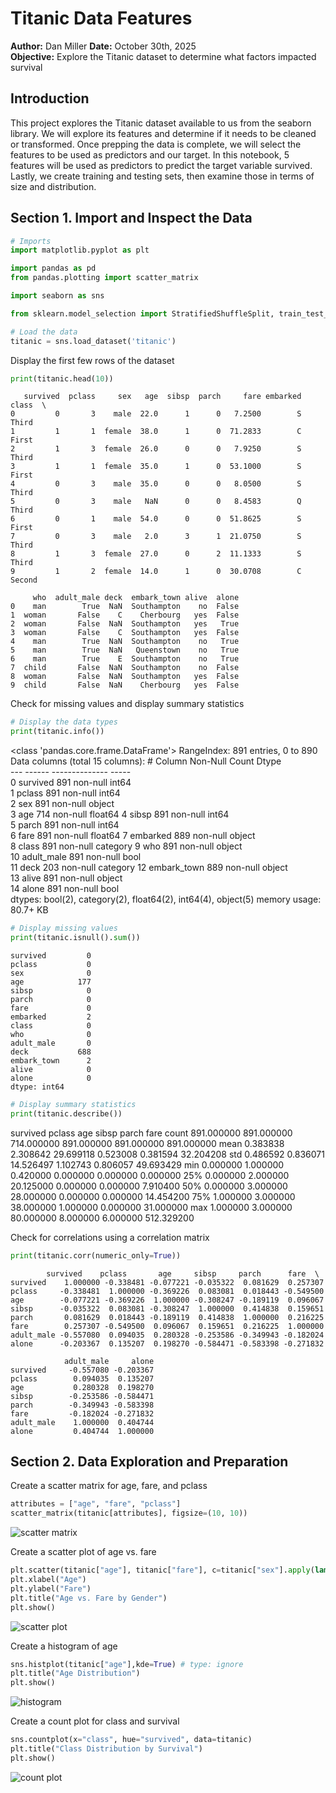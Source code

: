 # **Titanic Data Features**
**Author:** Dan Miller 
**Date:** October 30th, 2025  
**Objective:** Explore the Titanic dataset to determine what factors impacted survival

## **Introduction**

This project explores the Titanic dataset available to us from the seaborn library. We will explore its features and determine if it needs to be cleaned or transformed. Once prepping the data is complete, we will select the features to be used as predictors and our target. In this notebook, 5 features will be used as predictors to predict the target variable survived. Lastly, we create training and testing sets, then examine those in terms of size and distribution.

## **Section 1. Import and Inspect the Data**


```python
# Imports
import matplotlib.pyplot as plt

import pandas as pd
from pandas.plotting import scatter_matrix

import seaborn as sns

from sklearn.model_selection import StratifiedShuffleSplit, train_test_split

```


```python
# Load the data
titanic = sns.load_dataset('titanic')
```

Display the first few rows of the dataset


```python
print(titanic.head(10))
```
       survived  pclass     sex   age  sibsp  parch     fare embarked   class  \
    0         0       3    male  22.0      1      0   7.2500        S   Third   
    1         1       1  female  38.0      1      0  71.2833        C   First   
    2         1       3  female  26.0      0      0   7.9250        S   Third   
    3         1       1  female  35.0      1      0  53.1000        S   First   
    4         0       3    male  35.0      0      0   8.0500        S   Third   
    5         0       3    male   NaN      0      0   8.4583        Q   Third   
    6         0       1    male  54.0      0      0  51.8625        S   First   
    7         0       3    male   2.0      3      1  21.0750        S   Third   
    8         1       3  female  27.0      0      2  11.1333        S   Third   
    9         1       2  female  14.0      1      0  30.0708        C  Second   
    
         who  adult_male deck  embark_town alive  alone  
    0    man        True  NaN  Southampton    no  False  
    1  woman       False    C    Cherbourg   yes  False  
    2  woman       False  NaN  Southampton   yes   True  
    3  woman       False    C  Southampton   yes  False  
    4    man        True  NaN  Southampton    no   True  
    5    man        True  NaN   Queenstown    no   True  
    6    man        True    E  Southampton    no   True  
    7  child       False  NaN  Southampton    no  False  
    8  woman       False  NaN  Southampton   yes  False  
    9  child       False  NaN    Cherbourg   yes  False  

Check for missing values and display summary statistics

```python
# Display the data types
print(titanic.info())
```

 <class 'pandas.core.frame.DataFrame'>
    RangeIndex: 891 entries, 0 to 890
    Data columns (total 15 columns):
     #   Column       Non-Null Count  Dtype   
    ---  ------       --------------  -----   
     0   survived     891 non-null    int64   
     1   pclass       891 non-null    int64   
     2   sex          891 non-null    object  
     3   age          714 non-null    float64 
     4   sibsp        891 non-null    int64   
     5   parch        891 non-null    int64   
     6   fare         891 non-null    float64 
     7   embarked     889 non-null    object  
     8   class        891 non-null    category
     9   who          891 non-null    object  
     10  adult_male   891 non-null    bool    
     11  deck         203 non-null    category
     12  embark_town  889 non-null    object  
     13  alive        891 non-null    object  
     14  alone        891 non-null    bool    
    dtypes: bool(2), category(2), float64(2), int64(4), object(5)
    memory usage: 80.7+ KB

```python
# Display missing values
print(titanic.isnull().sum())
```

    survived         0
    pclass           0
    sex              0
    age            177
    sibsp            0
    parch            0
    fare             0
    embarked         2
    class            0
    who              0
    adult_male       0
    deck           688
    embark_town      2
    alive            0
    alone            0
    dtype: int64

```python
# Display summary statistics
print(titanic.describe())
```

  survived      pclass         age       sibsp       parch        fare
    count  891.000000  891.000000  714.000000  891.000000  891.000000  891.000000
    mean     0.383838    2.308642   29.699118    0.523008    0.381594   32.204208
    std      0.486592    0.836071   14.526497    1.102743    0.806057   49.693429
    min      0.000000    1.000000    0.420000    0.000000    0.000000    0.000000
    25%      0.000000    2.000000   20.125000    0.000000    0.000000    7.910400
    50%      0.000000    3.000000   28.000000    0.000000    0.000000   14.454200
    75%      1.000000    3.000000   38.000000    1.000000    0.000000   31.000000
    max      1.000000    3.000000   80.000000    8.000000    6.000000  512.329200

Check for correlations using a correlation matrix

```python
print(titanic.corr(numeric_only=True))
```

            survived    pclass       age     sibsp     parch      fare  \
    survived    1.000000 -0.338481 -0.077221 -0.035322  0.081629  0.257307   
    pclass     -0.338481  1.000000 -0.369226  0.083081  0.018443 -0.549500   
    age        -0.077221 -0.369226  1.000000 -0.308247 -0.189119  0.096067   
    sibsp      -0.035322  0.083081 -0.308247  1.000000  0.414838  0.159651   
    parch       0.081629  0.018443 -0.189119  0.414838  1.000000  0.216225   
    fare        0.257307 -0.549500  0.096067  0.159651  0.216225  1.000000   
    adult_male -0.557080  0.094035  0.280328 -0.253586 -0.349943 -0.182024   
    alone      -0.203367  0.135207  0.198270 -0.584471 -0.583398 -0.271832   
    
                adult_male     alone  
    survived     -0.557080 -0.203367  
    pclass        0.094035  0.135207  
    age           0.280328  0.198270  
    sibsp        -0.253586 -0.584471  
    parch        -0.349943 -0.583398  
    fare         -0.182024 -0.271832  
    adult_male    1.000000  0.404744  
    alone         0.404744  1.000000  

## **Section 2. Data Exploration and Preparation**

Create a scatter matrix for age, fare, and pclass

```python
attributes = ["age", "fare", "pclass"]
scatter_matrix(titanic[attributes], figsize=(10, 10))
```

![scatter matrix](image.png)

Create a scatter plot of age vs. fare

```python
plt.scatter(titanic["age"], titanic["fare"], c=titanic["sex"].apply(lambda x: 0 if x == "male" else 1))
plt.xlabel("Age")
plt.ylabel("Fare")
plt.title("Age vs. Fare by Gender")
plt.show()
```

![scatter plot](image-1.png)

Create a histogram of age

```python
sns.histplot(titanic["age"],kde=True) # type: ignore
plt.title("Age Distribution")
plt.show()
```

![histogram](image-2.png)

Create a count plot for class and survival

```python
sns.countplot(x="class", hue="survived", data=titanic)
plt.title("Class Distribution by Survival")
plt.show()
```

![count plot](image-3.png)